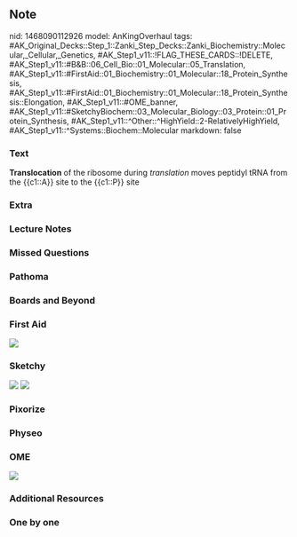 ## Note
nid: 1468090112926
model: AnKingOverhaul
tags: #AK_Original_Decks::Step_1::Zanki_Step_Decks::Zanki_Biochemistry::Molecular,_Cellular,_Genetics, #AK_Step1_v11::!FLAG_THESE_CARDS::!DELETE, #AK_Step1_v11::#B&B::06_Cell_Bio::01_Molecular::05_Translation, #AK_Step1_v11::#FirstAid::01_Biochemistry::01_Molecular::18_Protein_Synthesis, #AK_Step1_v11::#FirstAid::01_Biochemistry::01_Molecular::18_Protein_Synthesis::Elongation, #AK_Step1_v11::#OME_banner, #AK_Step1_v11::#SketchyBiochem::03_Molecular_Biology::03_Protein::01_Protein_Synthesis, #AK_Step1_v11::^Other::^HighYield::2-RelativelyHighYield, #AK_Step1_v11::^Systems::Biochem::Molecular
markdown: false

### Text
<div>
  <div>
    <b>Translocation</b> of the ribosome during <i>translation</i>
    moves peptidyl tRNA from the {{c1::A}} site to the {{c1::P}}
    site
  </div>
</div>

### Extra


### Lecture Notes


### Missed Questions


### Pathoma


### Boards and Beyond


### First Aid
<img src="tmpWG4VN_.png">

### Sketchy
<img src="Protein%20Synthesis.png"> <img src=
"Screen%20Shot%202022-01-30%20at%2010.02.10%20AM.png">

### Pixorize


### Physeo


### OME
<div class="ome-widget">
  <a href="https://onlinemeded.org?ref=anki"><img src=
  "_OME_AnkiFlashcards_General_4.png"></a>
</div>

### Additional Resources


### One by one


